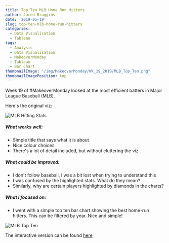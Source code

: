 ```yaml
---
title: Top Ten MLB Home Run Hitters
author: Jared Braggins
date: '2019-05-19'
slug: top-ten-mlb-home-run-hitters
categories:
  - Data Visualisation
  - Tableau
tags:
  - Analysis
  - Data Visualisation
  - MakeoverMonday
  - Tableau
  - Bar Chart
thumbnailImage: "/img/MakeoverMonday/Wk_19_2019/MLB_Top_Ten.png"
thumbnailImagePosition: top
---
```


Week 19 of #MakeoverMonday looked at the most efficient batters in Major League Baseball (MLB).

Here's the original viz:

<img src="/img/MakeoverMonday/Wk_19_2019/MLBHittingStats2013_57e4bee0f2257_w1500.jpg" title="MLB Hitting Stats"/>

##### What works well:
- Simple title that says what it is about
- Nice colour choices
- There's a lot of detail included, but without cluttering the viz

##### What could be improved:
- I don't follow baseball, I was a bit lost when trying to understand this
- I was confused by the highlighted stats. What do they mean?
- Similarly, why are certain players highlighted by diamonds in the charts?

##### What I focused on:
- I went with a simple top ten bar chart showing the best home-run hitters. This can be filtered by year. Nice and simple!

<img src="/img/MakeoverMonday/Wk_19_2019/MLB_Top_Ten.png" title="MLB Top Ten"/>

The interactive version can be found [here](https://public.tableau.com/profile/jared.braggins2936#!/vizhome/MLBStats_15571060975360/MLB_Top_Ten)

